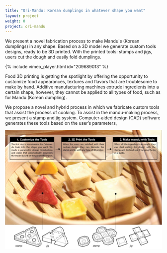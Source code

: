 ```yaml
---
title: "Ori-Mandu: Korean dumplings in whatever shape you want"
layout: project
weight: 0
project: ori-mandu
---
```


We present a novel fabrication process to make Mandu's (Korean dumplings) in any shape. Based on a 3D model we generate custom tools designs, ready to be 3D printed. With the printed tools: stamps and jigs, users cut the dough and easily fold dumplings.

{% include vimeo_player.html id="209689013" %}

Food 3D printing is getting the spotlight by offering the opportunity to customize food appearances, textures and flavors that are troublesome to make by hand. Additive manufacturing machines extrude ingredients into a certain shape, however, they cannot be applied to all types of food, such as for Mandu (Korean dumpling).

We propose a novel and hybrid process in which we fabricate custom tools that assist the process of cooking. To assist in the mandu-making process, we present a stamp and jig system. Computer-aided design (CAD) software generates these tools based on the user’s parameters,

<img src = "img/process.jpg"/>
